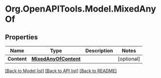 # Org.OpenAPITools.Model.MixedAnyOf

## Properties

Name | Type | Description | Notes
------------ | ------------- | ------------- | -------------
**Content** | [**MixedAnyOfContent**](MixedAnyOfContent.md) |  | [optional] 

[[Back to Model list]](../../README.md#documentation-for-models) [[Back to API list]](../../README.md#documentation-for-api-endpoints) [[Back to README]](../../README.md)

